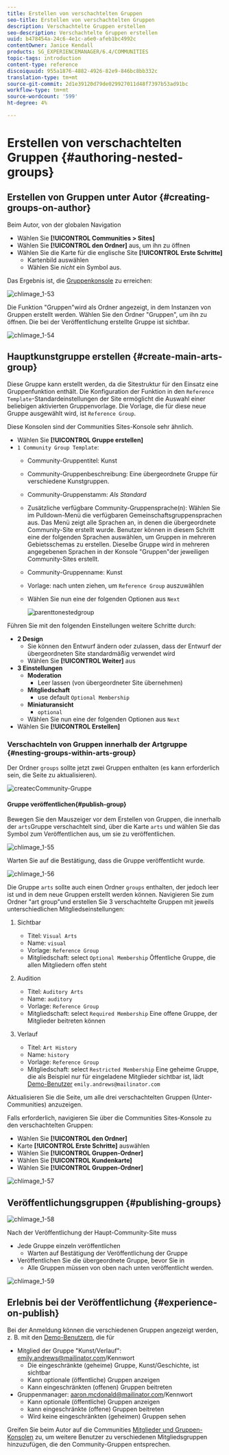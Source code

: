 ```yaml
---
title: Erstellen von verschachtelten Gruppen
seo-title: Erstellen von verschachtelten Gruppen
description: Verschachtelte Gruppen erstellen
seo-description: Verschachtelte Gruppen erstellen
uuid: b478454a-24c6-4e1c-a6e0-afeb1bc4992c
contentOwner: Janice Kendall
products: SG_EXPERIENCEMANAGER/6.4/COMMUNITIES
topic-tags: introduction
content-type: reference
discoiquuid: 955a1876-4882-4926-82e9-846bc8bb332c
translation-type: tm+mt
source-git-commit: 2d1e39120d79de029927011d48f7397b53ad91bc
workflow-type: tm+mt
source-wordcount: '599'
ht-degree: 4%

---
```



# Erstellen von verschachtelten Gruppen {#authoring-nested-groups}

## Erstellen von Gruppen unter Autor {#creating-groups-on-author}

Beim Autor, von der globalen Navigation

* Wählen Sie **[!UICONTROL Communities > Sites]**
* Wählen Sie **[!UICONTROL den Ordner]** aus, um ihn zu öffnen
* Wählen Sie die Karte für die englische Site **[!UICONTROL Erste Schritte]**
   * Kartenbild auswählen
   * Wählen Sie *nicht* ein Symbol aus.

Das Ergebnis ist, die [Gruppenkonsole](groups.md) zu erreichen:

![chlimage_1-53](assets/chlimage_1-53.png)

Die Funktion &quot;Gruppen&quot;wird als Ordner angezeigt, in dem Instanzen von Gruppen erstellt werden. Wählen Sie den Ordner &quot;Gruppen&quot;, um ihn zu öffnen. Die bei der Veröffentlichung erstellte Gruppe ist sichtbar.

![chlimage_1-54](assets/chlimage_1-54.png)

## Hauptkunstgruppe erstellen {#create-main-arts-group}

Diese Gruppe kann erstellt werden, da die Sitestruktur für den Einsatz eine Gruppenfunktion enthält. Die Konfiguration der Funktion in den `Reference Template`-Standardeinstellungen der Site ermöglicht die Auswahl einer beliebigen aktivierten Gruppenvorlage. Die Vorlage, die für diese neue Gruppe ausgewählt wird, ist `Reference Group`.

Diese Konsolen sind der Communities Sites-Konsole sehr ähnlich.

* Wählen Sie **[!UICONTROL Gruppe erstellen]**
* `1 Community Group Template`:
   * Community-Gruppentitel: Kunst
   * Community-Gruppenbeschreibung: Eine übergeordnete Gruppe für verschiedene Kunstgruppen.
   * Community-Gruppenstamm: *Als Standard*
   * Zusätzliche verfügbare Community-Gruppensprache(n): Wählen Sie im Pulldown-Menü die verfügbaren Gemeinschaftsgruppensprachen aus. Das Menü zeigt alle Sprachen an, in denen die übergeordnete Community-Site erstellt wurde. Benutzer können in diesem Schritt eine der folgenden Sprachen auswählen, um Gruppen in mehreren Gebietsschemas zu erstellen. Dieselbe Gruppe wird in mehreren angegebenen Sprachen in der Konsole &quot;Gruppen&quot;der jeweiligen Community-Sites erstellt.
   * Community-Gruppenname: Kunst
   * Vorlage: nach unten ziehen, um `Reference Group` auszuwählen
   * Wählen Sie nun eine der folgenden Optionen aus `Next`

      ![parenttonestedgroup](assets/parenttonestedgroup.png)

Führen Sie mit den folgenden Einstellungen weitere Schritte durch:

* **2 Design**
   * Sie können den Entwurf ändern oder zulassen, dass der Entwurf der übergeordneten Site standardmäßig verwendet wird
   * Wählen Sie **[!UICONTROL Weiter]** aus
* **3 Einstellungen**
   * **Moderation**
      * Leer lassen (von übergeordneter Site übernehmen)
   * **Mitgliedschaft**
      * use default `Optional Membership`
   * **Miniaturansicht**
      * `optional`
   * Wählen Sie nun eine der folgenden Optionen aus `Next`
* Wählen Sie **[!UICONTROL Erstellen]**

### Verschachteln von Gruppen innerhalb der Artgruppe {#nesting-groups-within-arts-group}

Der Ordner `groups` sollte jetzt zwei Gruppen enthalten (es kann erforderlich sein, die Seite zu aktualisieren).

![createcCommunity-Gruppe](assets/createcommunitygroup.png)

####  Gruppe veröffentlichen{#publish-group}

Bewegen Sie den Mauszeiger vor dem Erstellen von Gruppen, die innerhalb der `arts`Gruppe verschachtelt sind, über die Karte `arts` und wählen Sie das Symbol zum Veröffentlichen aus, um sie zu veröffentlichen.

![chlimage_1-55](assets/chlimage_1-55.png)

Warten Sie auf die Bestätigung, dass die Gruppe veröffentlicht wurde.

![chlimage_1-56](assets/chlimage_1-56.png)

Die Gruppe `arts` sollte auch einen Ordner `groups` enthalten, der jedoch leer ist und in dem neue Gruppen erstellt werden können. Navigieren Sie zum Ordner &quot;art group&quot;und erstellen Sie 3 verschachtelte Gruppen mit jeweils unterschiedlichen Mitgliedseinstellungen:

1. Sichtbar
   * Titel: `Visual Arts`
   * Name: `visual`
   * Vorlage: `Reference Group`
   * Mitgliedschaft: select `Optional Membership`
Öffentliche Gruppe, die allen Mitgliedern offen steht
1. Audition
   * Titel: `Auditory Arts`
   * Name: `auditory`
   * Vorlage: `Reference Group`
   * Mitgliedschaft: select `Required Membership`
Eine offene Gruppe, der Mitglieder beitreten können

1. Verlauf

   * Titel: `Art History`
   * Name: `history`
   * Vorlage: `Reference Group`
   * Mitgliedschaft: select `Restricted Membership`
Eine geheime Gruppe, die als Beispiel nur für eingeladene Mitglieder sichtbar ist, lädt 
[Demo-Benutzer](tutorials.md#demo-users) `emily.andrews@mailinator.com`

Aktualisieren Sie die Seite, um alle drei verschachtelten Gruppen (Unter-Communities) anzuzeigen.

Falls erforderlich, navigieren Sie über die Communities Sites-Konsole zu den verschachtelten Gruppen:

* Wählen Sie **[!UICONTROL den Ordner]**
* Karte **[!UICONTROL Erste Schritte]** auswählen
* Wählen Sie **[!UICONTROL Gruppen-Ordner]**
* Wählen Sie **[!UICONTROL Kundenkarte]**
* Wählen Sie **[!UICONTROL Gruppen-Ordner]**

![chlimage_1-57](assets/chlimage_1-57.png)

## Veröffentlichungsgruppen {#publishing-groups}

![chlimage_1-58](assets/chlimage_1-58.png)

Nach der Veröffentlichung der Haupt-Community-Site muss

* Jede Gruppe einzeln veröffentlichen
   * Warten auf Bestätigung der Veröffentlichung der Gruppe
* Veröffentlichen Sie die übergeordnete Gruppe, bevor Sie in
   * Alle Gruppen müssen von oben nach unten veröffentlicht werden.

![chlimage_1-59](assets/chlimage_1-59.png)

## Erlebnis bei der Veröffentlichung {#experience-on-publish}

Bei der Anmeldung können die verschiedenen Gruppen angezeigt werden, z. B. mit den [Demo-Benutzern](tutorials.md#demo-users), die für

* Mitglied der Gruppe &quot;Kunst/Verlauf&quot;: emily.andrews@mailinator.com/Kennwort
   * Die eingeschränkte (geheime) Gruppe, Kunst/Geschichte, ist sichtbar
   * Kann optionale (öffentliche) Gruppen anzeigen
   * Kann eingeschränkten (offenen) Gruppen beitreten
* Gruppenmanager: aaron.mcdonald@mailinator.com/Kennwort
   * Kann optionale (öffentliche) Gruppen anzeigen
   * kann eingeschränkte (offene) Gruppen beitreten
   * Wird keine eingeschränkten (geheimen) Gruppen sehen

Greifen Sie beim Autor auf die Communities [Mitglieder und Gruppen-Konsolen](members.md) zu, um weitere Benutzer zu verschiedenen Mitgliedsgruppen hinzuzufügen, die den Community-Gruppen entsprechen.
